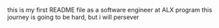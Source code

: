 this is my first README file as a software engineer at ALX program
this journey is going to be hard, but i will persever
